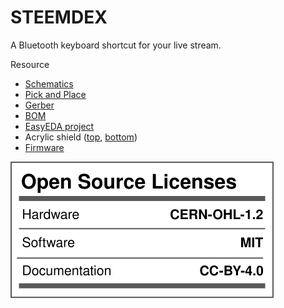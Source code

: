 # STEEMDEX

A Bluetooth keyboard shortcut for your live stream.

Resource

 * [Schematics](https://github.com/anoochit/steemdex/blob/main/hardware/Schematic_steemdex.png)
 * [Pick and Place](https://github.com/anoochit/steemdex/blob/main/hardware/PickAndPlace.csv)
 * [Gerber](https://github.com/anoochit/steemdex/tree/main/hardware/gerber)
 * [BOM](https://github.com/anoochit/steemdex/blob/main/hardware/BOM_steemdex.csv)
 * [EasyEDA project](https://oshwlab.com/anoochit/steemdex)
 * Acrylic shield ([top](https://github.com/anoochit/steemdex/blob/main/hardware/steemdex_v1_top.svg), [bottom](https://github.com/anoochit/steemdex/blob/main/hardware/steemdex_v1_bottom.svg))
 * [Firmware](https://github.com/anoochit/steemdex/tree/main/firmware)



<img src="https://raw.githubusercontent.com/anoochit/steemdex/main/images/license_badge.svg">